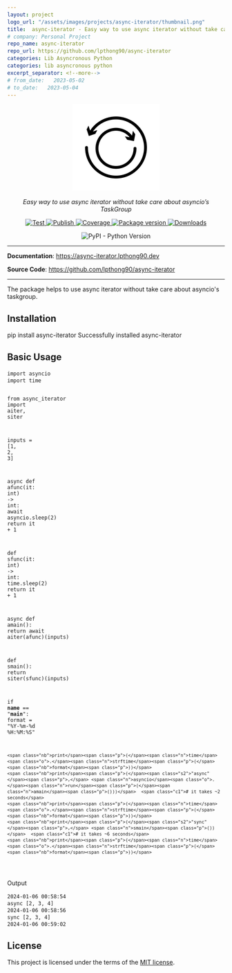 ```yaml
---
layout: project
logo_url: "/assets/images/projects/async-iterator/thumbnail.png"
title:  async-iterator - Easy way to use async iterator without take care about asyncio’s TaskGroup
# company: Personal Project
repo_name: async-iterator
repo_url: https://github.com/lpthong90/async-iterator
categories: Lib Asyncronous Python 
categories: lib asyncronous python 
excerpt_separator: <!--more-->
# from_date:   2023-05-02
# to_date:   2023-05-04
---
```


<p align="center">
    <a href="/assets/images/projects/099992-async-iterator.html">
        <img class="project-thumnail-small" src="/assets/images/projects/async-iterator/thumbnail.png" alt="Async Iterator">
    </a>
</p>
<p align="center">
    <em>Easy way to use async iterator without take care about asyncio’s TaskGroup</em>
</p>
<p align="center">
    <a href="https://github.com/lpthong90/async-iterator/actions?query=workflow%3ATest" target="_blank">
        <img src="https://github.com/lpthong90/async-iterator/workflows/Test/badge.svg" alt="Test">
    </a>
    <a href="https://github.com/lpthong90/async-iterator/actions?query=workflow%3APublish" target="_blank">
        <img src="https://github.com/lpthong90/async-iterator/workflows/Publish/badge.svg" alt="Publish">
    </a>
    <a href="https://coverage-badge.samuelcolvin.workers.dev/redirect/lpthong90/async-iterator" target="_blank">
        <img src="https://coverage-badge.samuelcolvin.workers.dev/lpthong90/async-iterator.svg" alt="Coverage">
    </a>
    <a href="https://pypi.org/project/async-iterator" target="_blank">
        <img src="https://img.shields.io/pypi/v/async-iterator?color=%2334D058&label=pypi%20package" alt="Package version">
    </a>
    <a href="https://pypi.org/project/async-iterator" target="_blank">
        <img alt="Downloads" src="https://img.shields.io/pypi/dm/async-iterator?color=%2334D058" />
    </a>
</p>

<p align="center">
    <img alt="PyPI - Python Version" src="https://img.shields.io/pypi/pyversions/async-iterator">
</p>

<!--more-->

---

**Documentation**: <a href="https://async-iterator.lpthong90.dev" target="_blank">https://async-iterator.lpthong90.dev</a>

**Source  Code**: <a href="https://github.com/lpthong90/async-iterator" target="_blank">https://github.com/lpthong90/async-iterator</a>

---

The package helps to use async iterator without take care about asyncio's taskgroup.

## Installation
<div id="termynal" class="termy" data-termynal>
    <span data-ty="input">pip install async-iterator</span>
    <span data-ty="progress"></span>
    <span data-ty>Successfully installed async-iterator</span>
</div>

## Basic Usage

<div class="highlight"><pre><span></span><code><span class="kn">import</span> <span class="nn">asyncio</span>
<span class="kn">import</span> <span class="nn">time</span>

<span class="kn">from</span> <span class="nn">async_iterator</span> <span class="kn">import</span> <span class="nb">aiter</span><span class="p">,</span> <span class="n">siter</span>

<span class="n">inputs</span> <span class="o">=</span> <span class="p">[</span><span class="mi">1</span><span class="p">,</span> <span class="mi">2</span><span class="p">,</span> <span class="mi">3</span><span class="p">]</span>


<span class="k">async</span> <span class="k">def</span> <span class="nf">afunc</span><span class="p">(</span><span class="n">it</span><span class="p">:</span> <span class="nb">int</span><span class="p">)</span> <span class="o">-&gt;</span> <span class="nb">int</span><span class="p">:</span>
    <span class="k">await</span> <span class="n">asyncio</span><span class="o">.</span><span class="n">sleep</span><span class="p">(</span><span class="mi">2</span><span class="p">)</span>
    <span class="k">return</span> <span class="n">it</span> <span class="o">+</span> <span class="mi">1</span>


<span class="k">def</span> <span class="nf">sfunc</span><span class="p">(</span><span class="n">it</span><span class="p">:</span> <span class="nb">int</span><span class="p">)</span> <span class="o">-&gt;</span> <span class="nb">int</span><span class="p">:</span>
    <span class="n">time</span><span class="o">.</span><span class="n">sleep</span><span class="p">(</span><span class="mi">2</span><span class="p">)</span>
    <span class="k">return</span> <span class="n">it</span> <span class="o">+</span> <span class="mi">1</span>


<span class="k">async</span> <span class="k">def</span> <span class="nf">amain</span><span class="p">():</span>
    <span class="k">return</span> <span class="k">await</span> <span class="nb">aiter</span><span class="p">(</span><span class="n">afunc</span><span class="p">)(</span><span class="n">inputs</span><span class="p">)</span>


<span class="k">def</span> <span class="nf">smain</span><span class="p">():</span>
    <span class="k">return</span> <span class="n">siter</span><span class="p">(</span><span class="n">sfunc</span><span class="p">)(</span><span class="n">inputs</span><span class="p">)</span>


<span class="k">if</span> <span class="vm">__name__</span> <span class="o">==</span> <span class="s2">"__main__"</span><span class="p">:</span>
    <span class="nb">format</span> <span class="o">=</span> <span class="s2">"%Y-%m-</span><span class="si">%d</span><span class="s2"> %H:%M:%S"</span>

    <span class="nb">print</span><span class="p">(</span><span class="n">time</span><span class="o">.</span><span class="n">strftime</span><span class="p">(</span><span class="nb">format</span><span class="p">))</span>
    <span class="nb">print</span><span class="p">(</span><span class="s2">"async"</span><span class="p">,</span> <span class="n">asyncio</span><span class="o">.</span><span class="n">run</span><span class="p">(</span><span class="n">amain</span><span class="p">()))</span>  <span class="c1"># it takes ~2 seconds</span>
    <span class="nb">print</span><span class="p">(</span><span class="n">time</span><span class="o">.</span><span class="n">strftime</span><span class="p">(</span><span class="nb">format</span><span class="p">))</span>
    <span class="nb">print</span><span class="p">(</span><span class="s2">"sync"</span><span class="p">,</span> <span class="n">smain</span><span class="p">())</span>  <span class="c1"># it takes ~6 seconds</span>
    <span class="nb">print</span><span class="p">(</span><span class="n">time</span><span class="o">.</span><span class="n">strftime</span><span class="p">(</span><span class="nb">format</span><span class="p">))</span>
</code></pre></div>

Output
```
2024-01-06 00:58:54
async [2, 3, 4]
2024-01-06 00:58:56
sync [2, 3, 4]
2024-01-06 00:59:02
```






## License

This project is licensed under the terms of the [MIT license](https://github.com/lpthong90/async-iterator/blob/main/LICENSE).